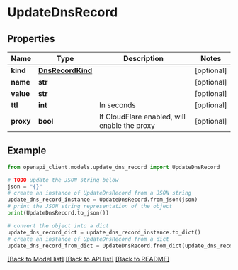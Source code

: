 # UpdateDnsRecord


## Properties

Name | Type | Description | Notes
------------ | ------------- | ------------- | -------------
**kind** | [**DnsRecordKind**](DnsRecordKind.md) |  | [optional] 
**name** | **str** |  | [optional] 
**value** | **str** |  | [optional] 
**ttl** | **int** | In seconds | [optional] 
**proxy** | **bool** | If CloudFlare enabled, will enable the proxy | [optional] 

## Example

```python
from openapi_client.models.update_dns_record import UpdateDnsRecord

# TODO update the JSON string below
json = "{}"
# create an instance of UpdateDnsRecord from a JSON string
update_dns_record_instance = UpdateDnsRecord.from_json(json)
# print the JSON string representation of the object
print(UpdateDnsRecord.to_json())

# convert the object into a dict
update_dns_record_dict = update_dns_record_instance.to_dict()
# create an instance of UpdateDnsRecord from a dict
update_dns_record_from_dict = UpdateDnsRecord.from_dict(update_dns_record_dict)
```
[[Back to Model list]](../README.md#documentation-for-models) [[Back to API list]](../README.md#documentation-for-api-endpoints) [[Back to README]](../README.md)


